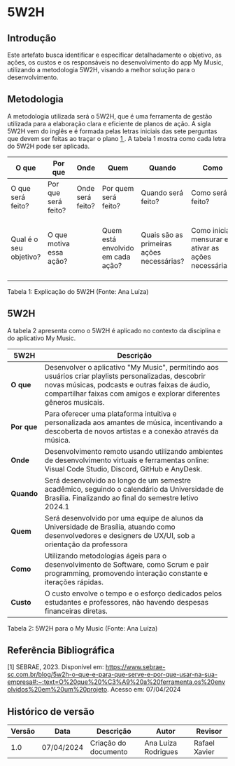 # 5W2H

## Introdução 

Este artefato busca identificar e especificar detalhadamente o objetivo, as ações, os custos e os responsáveis no desenvolvimento do app My Music, utilizando a metodologia 5W2H, visando a melhor solução para o desenvolvimento.


## Metodologia

A metodologia utilizada será o 5W2H, que é uma ferramenta de gestão utilizada para a elaboração clara e eficiente de planos de ação. A sigla 5W2H vem do inglês e é formada pelas letras iniciais das sete perguntas que devem ser feitas ao traçar o plano <a href="#REF1">1 </a>. A tabela 1 mostra como cada letra do 5W2H pode ser aplicada.

| O que | Por que | Onde | Quem | Quando | Como | Qual o custo |
|----------|----------|----------|----------|----------|----------|----------|
| O que será feito?  | Por que será feito?   | Onde será feito?   | Por quem será feito?    | Quando será feito?   | Como será feito?   | Quanto custará fazer?   |
|Qual é o seu objetivo? |O que motiva essa ação? ||Quem está envolvido em cada ação?|Quais são as primeiras ações necessárias?|Como iniciar, mensurar e ativar as ações necessárias?|Quanto custará em tempo, esforço, dinheiro, conhecimento, preparação?|

Tabela 1: Explicação do 5W2H (Fonte: Ana Luíza)


## 5W2H

A tabela 2 apresenta como o 5W2H é aplicado no contexto da disciplina e do aplicativo My Music.

| 5W2H       | Descrição                                                                                                                                                              |
|------------|------------------------------------------------------------------------------------------------------------------------------------------------------------------------|
| **O que**   | Desenvolver o aplicativo "My Music", permitindo aos usuários criar playlists personalizadas, descobrir novas músicas, podcasts e outras faixas de áudio, compartilhar faixas com amigos e explorar diferentes gêneros musicais.        |
| **Por que**    | Para oferecer uma plataforma intuitiva e personalizada aos amantes de música, incentivando a descoberta de novos artistas e a conexão através da música.               |
| **Onde**  | Desenvolvimento remoto usando utilizando ambientes de desenvolvimento virtuais e ferramentas online: Visual Code Studio, Discord, GitHub e AnyDesk.                         |
| **Quando**   | Será desenvolvido ao longo de um semestre acadêmico, seguindo o calendário da Universidade de Brasília. Finalizando ao final do semestre letivo 2024.1
| **Quem**    | Será desenvolvido por uma equipe de alunos da Universidade de Brasília, atuando como desenvolvedores e designers de UX/UI, sob a orientação da professora  |
| **Como**    | Utilizando metodologias ágeis para o desenvolvimento de Software, como Scrum e pair programming, promovendo interação constante e iterações rápidas.                 |
| **Custo** | O custo envolve o tempo e o esforço dedicados pelos estudantes e professores, não havendo despesas financeiras diretas.                                |

Tabela 2: 5W2H para o My Music (Fonte: Ana Luíza)

## Referência Bibliográfica 

<a id="REF1">[1]</a> SEBRAE, 2023. Disponível em: https://www.sebrae-sc.com.br/blog/5w2h-o-que-e-para-que-serve-e-por-que-usar-na-sua-empresa#:~:text=O%20que%20%C3%A9%20a%20ferramenta,os%20envolvidos%20em%20um%20projeto. Acesso em: 07/04/2024

## Histórico de versão


| Versão  | Data       | Descrição                  | Autor                    | Revisor   |
|---------|------------|----------------------------|-------------|-----------|
| 1.0     | 07/04/2024 | Criação do documento | Ana Luíza Rodrigues | Rafael Xavier |